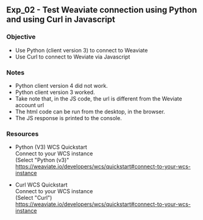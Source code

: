 ## Exp_02 - Test Weaviate connection using Python and using Curl in Javascript

### Objective
- Use Python (client version 3) to connect to Weaviate
- Use Curl to connect to Weviate via Javascript
  
### Notes
- Python client version 4 did not work.
- Python client version 3 worked.
- Take note that, in the JS code, the url is different from the Weviate account url
- The html code can be run from the desktop, in the browser.
- The JS response is printed to the console.

### Resources

- Python (V3)
WCS Quickstart<br>
Connect to your WCS instance<br>
(Select "Python (v3)"<br>
https://weaviate.io/developers/wcs/quickstart#connect-to-your-wcs-instance

- Curl
WCS Quickstart<br>
Connect to your WCS instance<br>
(Select "Curl")<br>
https://weaviate.io/developers/wcs/quickstart#connect-to-your-wcs-instance

